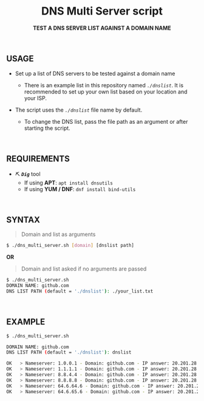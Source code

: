 <h1 align="center">DNS Multi Server script</h1>
<p align="center">
<b>TEST A DNS SERVER LIST AGAINST A DOMAIN NAME</b>
</p>
<BR>


## USAGE
- Set up a list of DNS servers to be tested against a domain name
  - There is an example list in this repository named _`./dnslist`_. It is recommended to set up your own list based on your location and your ISP.

- The script uses the _`./dnslist`_ file name by default.
  - To change the DNS list, pass the file path as an argument or after starting the script.
<BR>

## REQUIREMENTS
- :pick: _**`Dig`**_ tool
  - If using **APT**: `apt install dnsutils`
  - If using **YUM / DNF**: `dnf install bind-utils`
<BR>

## SYNTAX
> Domain and list as arguments
```bash
$ ./dns_multi_server.sh [domain] [dnslist path]
```
**OR**
> Domain and list asked if no arguments are passed
```bash
$ ./dns_multi_server.sh
DOMAIN NAME: github.com
DNS LIST PATH (default = './dnslist'): ./your_list.txt
```
<BR>

## EXAMPLE
```bash
$ ./dns_multi_server.sh

DOMAIN NAME: github.com
DNS LIST PATH (default = './dnslist'): dnslist

OK   > Nameserver: 1.0.0.1 - Domain: github.com - IP answer: 20.201.28.151
OK   > Nameserver: 1.1.1.1 - Domain: github.com - IP answer: 20.201.28.151
OK   > Nameserver: 8.8.4.4 - Domain: github.com - IP answer: 20.201.28.151
OK   > Nameserver: 8.8.8.8 - Domain: github.com - IP answer: 20.201.28.151
OK   > Nameserver: 64.6.64.6 - Domain: github.com - IP answer: 20.201.28.151
OK   > Nameserver: 64.6.65.6 - Domain: github.com - IP answer: 20.201.28.151
```
